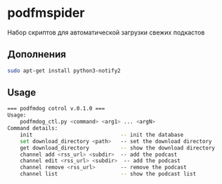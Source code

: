 podfmspider
===========
Набор скриптов для автоматической загрузки свежих подкастов


Дополнения
----------

```bash
sudo apt-get install python3-notify2
```

Usage
-----

```bash
=== podfmdog cotrol v.0.1.0 ===
Usage:
    podfmdog_ctl.py <command> <arg1> ... <argN>
Command details:
    init                            -- init the database
    set download_directory <path>   -- set the download directory
    get download_directory          -- show the download directory
    channel add <rss_url> <subdir>  -- add the podcast
    channel edit <rss_url> <subdir>  -- add the podcast
    channel remove <rss_url>        -- remove the podcast
    channel list                    -- show the podcast list
```
